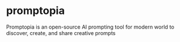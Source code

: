 # promptopia
Promptopia is an open-source AI prompting tool for modern world to discover, create, and share creative prompts
